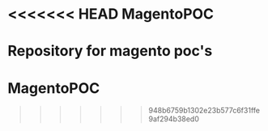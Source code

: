 <<<<<<< HEAD
 MagentoPOC
==========

Repository for magento poc's
=======
MagentoPOC
==========
>>>>>>> 948b6759b1302e23b577c6f31ffe9af294b38ed0
